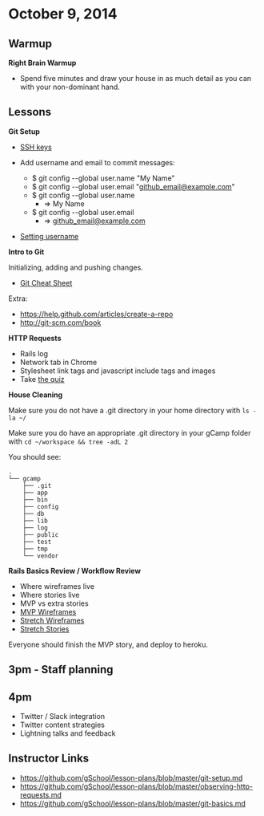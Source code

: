 # October 9, 2014

## Warmup

**Right Brain Warmup**

* Spend five minutes and draw your house in as much detail as you can with your non-dominant hand.

## Lessons

**Git Setup**

* [SSH keys](https://help.github.com/articles/generating-ssh-keys/)

* Add username and email to commit messages:
  * $ git config --global user.name "My Name"
  * $ git config --global user.email "github_email@example.com"
  * $ git config --global user.name
    * => My Name
  * $ git config --global user.email
    * => github_email@example.com

* [Setting username](https://help.github.com/articles/setting-your-username-in-git/)

**Intro to Git**

Initializing, adding and pushing changes.

* [Git Cheat Sheet](https://github.com/gSchool/boulder-g4-assets/blob/master/cheat-sheets/git.md)

Extra:

* https://help.github.com/articles/create-a-repo
* http://git-scm.com/book

**HTTP Requests**

* Rails log
* Network tab in Chrome
* Stylesheet link tags and javascript include tags and images
* Take [the quiz](http://http-acronym.s3-website-us-east-1.amazonaws.com/)

**House Cleaning**

Make sure you do not have a .git directory in your home directory with `ls -la ~/`

Make sure you do have an appropriate .git directory in your gCamp folder with `cd ~/workspace && tree -adL 2`

You should see:

```
.
└── gcamp
    ├── .git
    ├── app
    ├── bin
    ├── config
    ├── db
    ├── lib
    ├── log
    ├── public
    ├── test
    ├── tmp
    └── vendor
```

**Rails Basics Review / Workflow Review**

* Where wireframes live
* Where stories live
* MVP vs extra stories
* [MVP Wireframes](https://github.com/gSchool/boulder-g4-assets/blob/master/gCamp/0010-Launchpage-with-image/readme.md)
* [Stretch Wireframes](https://github.com/gSchool/boulder-g4-assets/blob/master/gCamp/0010-Launchpage-with-image/stretch.md)
* [Stretch Stories](https://raw.githubusercontent.com/gSchool/boulder-g4-assets/master/gCamp/0010-Launchpage-with-image/stretch.csv)

Everyone should finish the MVP story, and deploy to heroku.

## 3pm - Staff planning

## 4pm

* Twitter / Slack integration
* Twitter content strategies
* Lightning talks and feedback

## Instructor Links

* https://github.com/gSchool/lesson-plans/blob/master/git-setup.md
* https://github.com/gSchool/lesson-plans/blob/master/observing-http-requests.md
* https://github.com/gSchool/lesson-plans/blob/master/git-basics.md
